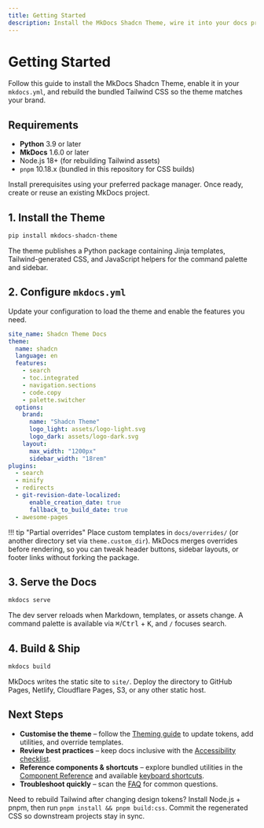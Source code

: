 ```yaml
---
title: Getting Started
description: Install the MkDocs Shadcn Theme, wire it into your docs project, and rebuild the Tailwind assets.
---
```


# Getting Started

Follow this guide to install the MkDocs Shadcn Theme, enable it in your `mkdocs.yml`, and rebuild the bundled Tailwind CSS so the theme matches your brand.

## Requirements

- **Python** 3.9 or later
- **MkDocs** 1.6.0 or later
- Node.js 18+ (for rebuilding Tailwind assets)
- `pnpm` 10.18.x (bundled in this repository for CSS builds)

Install prerequisites using your preferred package manager. Once ready, create or reuse an existing MkDocs project.

## 1. Install the Theme

```bash
pip install mkdocs-shadcn-theme
```

The theme publishes a Python package containing Jinja templates, Tailwind-generated CSS, and JavaScript helpers for the command palette and sidebar.

## 2. Configure `mkdocs.yml`

Update your configuration to load the theme and enable the features you need.

```yaml title="mkdocs.yml"
site_name: Shadcn Theme Docs
theme:
  name: shadcn
  language: en
  features:
    - search
    - toc.integrated
    - navigation.sections
    - code.copy
    - palette.switcher
  options:
    brand:
      name: "Shadcn Theme"
      logo_light: assets/logo-light.svg
      logo_dark: assets/logo-dark.svg
    layout:
      max_width: "1200px"
      sidebar_width: "18rem"
plugins:
  - search
  - minify
  - redirects
  - git-revision-date-localized:
      enable_creation_date: true
      fallback_to_build_date: true
  - awesome-pages
```

!!! tip "Partial overrides"
    Place custom templates in `docs/overrides/` (or another directory set via `theme.custom_dir`). MkDocs merges overrides before rendering, so you can tweak header buttons, sidebar layouts, or footer links without forking the package.

## 3. Serve the Docs

```bash
mkdocs serve
```

The dev server reloads when Markdown, templates, or assets change. A command palette is available via <kbd>⌘</kbd>/<kbd>Ctrl</kbd> + <kbd>K</kbd>, and `/` focuses search.

## 4. Build & Ship

```bash
mkdocs build
```

MkDocs writes the static site to `site/`. Deploy the directory to GitHub Pages, Netlify, Cloudflare Pages, S3, or any other static host.

## Next Steps

- **Customise the theme** – follow the [Theming guide](guides/theming.md) to update tokens, add utilities, and override templates.
- **Review best practices** – keep docs inclusive with the [Accessibility checklist](guides/accessibility.md).
- **Reference components & shortcuts** – explore bundled utilities in the [Component Reference](reference/components.md) and available [keyboard shortcuts](reference/shortcuts.md).
- **Troubleshoot quickly** – scan the [FAQ](faq.md) for common questions.

Need to rebuild Tailwind after changing design tokens? Install Node.js + pnpm, then run `pnpm install && pnpm build:css`. Commit the regenerated CSS so downstream projects stay in sync.
